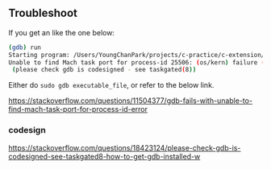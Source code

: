 


## Troubleshoot



If you get an like the one below:
```bash
(gdb) run
Starting program: /Users/YoungChanPark/projects/c-practice/c-extension/gdb/debug
Unable to find Mach task port for process-id 25506: (os/kern) failure (0x5).
 (please check gdb is codesigned - see taskgated(8))
```
Either do `sudo gdb executable_file`, or refer to the below link.

https://stackoverflow.com/questions/11504377/gdb-fails-with-unable-to-find-mach-task-port-for-process-id-error



### codesign

https://stackoverflow.com/questions/18423124/please-check-gdb-is-codesigned-see-taskgated8-how-to-get-gdb-installed-w
